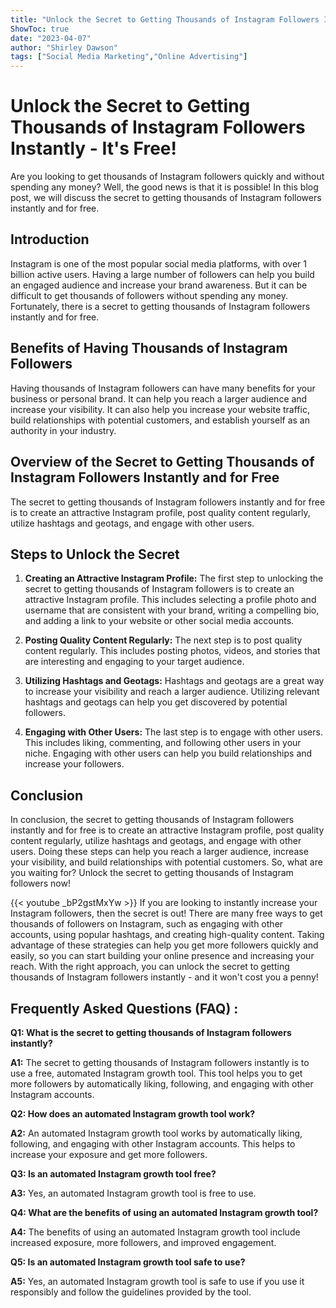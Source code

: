 ```yaml
---
title: "Unlock the Secret to Getting Thousands of Instagram Followers Instantly - It's Free!"
ShowToc: true 
date: "2023-04-07"
author: "Shirley Dawson" 
tags: ["Social Media Marketing","Online Advertising"]
---
```

# Unlock the Secret to Getting Thousands of Instagram Followers Instantly - It's Free!

Are you looking to get thousands of Instagram followers quickly and without spending any money? Well, the good news is that it is possible! In this blog post, we will discuss the secret to getting thousands of Instagram followers instantly and for free.

## Introduction

Instagram is one of the most popular social media platforms, with over 1 billion active users. Having a large number of followers can help you build an engaged audience and increase your brand awareness. But it can be difficult to get thousands of followers without spending any money. Fortunately, there is a secret to getting thousands of Instagram followers instantly and for free.

## Benefits of Having Thousands of Instagram Followers

Having thousands of Instagram followers can have many benefits for your business or personal brand. It can help you reach a larger audience and increase your visibility. It can also help you increase your website traffic, build relationships with potential customers, and establish yourself as an authority in your industry.

## Overview of the Secret to Getting Thousands of Instagram Followers Instantly and for Free

The secret to getting thousands of Instagram followers instantly and for free is to create an attractive Instagram profile, post quality content regularly, utilize hashtags and geotags, and engage with other users.

## Steps to Unlock the Secret

1. **Creating an Attractive Instagram Profile:** The first step to unlocking the secret to getting thousands of Instagram followers is to create an attractive Instagram profile. This includes selecting a profile photo and username that are consistent with your brand, writing a compelling bio, and adding a link to your website or other social media accounts.

2. **Posting Quality Content Regularly:** The next step is to post quality content regularly. This includes posting photos, videos, and stories that are interesting and engaging to your target audience.

3. **Utilizing Hashtags and Geotags:** Hashtags and geotags are a great way to increase your visibility and reach a larger audience. Utilizing relevant hashtags and geotags can help you get discovered by potential followers.

4. **Engaging with Other Users:** The last step is to engage with other users. This includes liking, commenting, and following other users in your niche. Engaging with other users can help you build relationships and increase your followers.

## Conclusion

In conclusion, the secret to getting thousands of Instagram followers instantly and for free is to create an attractive Instagram profile, post quality content regularly, utilize hashtags and geotags, and engage with other users. Doing these steps can help you reach a larger audience, increase your visibility, and build relationships with potential customers. So, what are you waiting for? Unlock the secret to getting thousands of Instagram followers now!

{{< youtube _bP2gstMxYw >}} 
If you are looking to instantly increase your Instagram followers, then the secret is out! There are many free ways to get thousands of followers on Instagram, such as engaging with other accounts, using popular hashtags, and creating high-quality content. Taking advantage of these strategies can help you get more followers quickly and easily, so you can start building your online presence and increasing your reach. With the right approach, you can unlock the secret to getting thousands of Instagram followers instantly - and it won't cost you a penny!

## Frequently Asked Questions (FAQ) :
**Q1: What is the secret to getting thousands of Instagram followers instantly?**

**A1:** The secret to getting thousands of Instagram followers instantly is to use a free, automated Instagram growth tool. This tool helps you to get more followers by automatically liking, following, and engaging with other Instagram accounts.

**Q2: How does an automated Instagram growth tool work?**

**A2:** An automated Instagram growth tool works by automatically liking, following, and engaging with other Instagram accounts. This helps to increase your exposure and get more followers.

**Q3: Is an automated Instagram growth tool free?**

**A3:** Yes, an automated Instagram growth tool is free to use.

**Q4: What are the benefits of using an automated Instagram growth tool?**

**A4:** The benefits of using an automated Instagram growth tool include increased exposure, more followers, and improved engagement.

**Q5: Is an automated Instagram growth tool safe to use?**

**A5:** Yes, an automated Instagram growth tool is safe to use if you use it responsibly and follow the guidelines provided by the tool.


